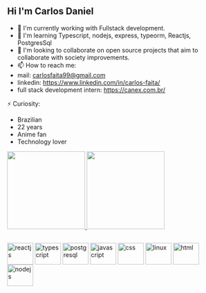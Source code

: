 ## Hi I'm Carlos Daniel

- 🔭 I'm currently working with Fullstack development.
- 🌱 I'm learning Typescript, nodejs, express, typeorm, Reactjs, PostgresSql
- 👯 I'm looking to collaborate on open source projects that aim to collaborate with society improvements.
- 📫 How to reach me: 
- mail: carlosfaita99@gmail.com
- linkedin: https://www.linkedin.com/in/carlos-faita/
- full stack development intern: https://canex.com.br/

⚡ Curiosity: 
* Brazilian
* 22 years
* Anime fan
* Technology lover


<div>
  <a href="http://github.com/xCall">
  <img src="http://github-readme-stats.vercel.app/api?username=xCall&show_icons=true&theme=dracula&include_all_commits=true&count_private=true" height="180em">
  <img src="http://github-readme-stats.vercel.app/api/top-langs/?username=xCall&layout=compact&langs_count=16&theme=dracula" height="180em">
</div>
  
##
  
<div style="display: inline-block;">
  <img align="center" alt="reactjs" height="50" width="60" src="https://cdn.jsdelivr.net/gh/devicons/devicon/icons/react/react-original-wordmark.svg" />
  <img align="center" alt="typescript" height="50" width="60" src="https://cdn.jsdelivr.net/gh/devicons/devicon/icons/typescript/typescript-plain.svg" />
  <img align="center" alt="postgresql" height="50" width="60" src="https://cdn.jsdelivr.net/gh/devicons/devicon/icons/postgresql/postgresql-original-wordmark.svg" />
  <img align="center" alt="javascript" height="50" width="60" src="https://cdn.jsdelivr.net/gh/devicons/devicon/icons/javascript/javascript-original.svg" />
  <img align="center" alt="css" height="50" width="60" src="https://cdn.jsdelivr.net/gh/devicons/devicon/icons/css3/css3-original.svg" />
  <img align="center" alt="linux" height="50" width="60" src="https://cdn.jsdelivr.net/gh/devicons/devicon/icons/linux/linux-original.svg" />
  <img align="center" alt="html" height="50" width="60" src="https://cdn.jsdelivr.net/gh/devicons/devicon/icons/html5/html5-original.svg" />
  <img align="center" alt="nodejs" height="50" width="60" src="https://cdn.jsdelivr.net/gh/devicons/devicon/icons/nodejs/nodejs-original-wordmark.svg" />
</div>
